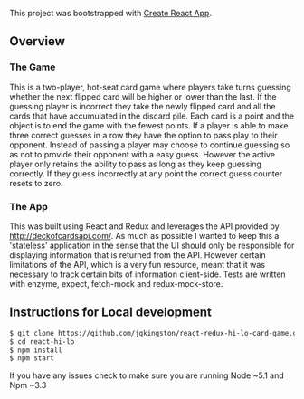 This project was bootstrapped with [Create React App](https://github.com/facebookincubator/create-react-app).

## Overview

### The Game

This is a two-player, hot-seat card game where players take turns guessing whether the next flipped card will be higher or lower than the last. If the guessing player is incorrect they take the newly flipped card and all the cards that have accumulated in the discard pile. Each card is a point and the object is to end the game with the fewest points. If a player is able to make three correct guesses in a row they have the option to pass play to their opponent. Instead of passing a player may choose to continue guessing so as not to provide their opponent with a easy guess. However the active player only retains the ability to pass as long as they keep guessing correctly. If they guess incorrectly at any point the correct guess counter resets to zero.

### The App

This was built using React and Redux and leverages the API provided by http://deckofcardsapi.com/. As much as possible I wanted to keep this a 'stateless' application in the sense that the UI should only be responsible for displaying information that is returned from the API. However certain limitations of the API, which is a very fun resource, meant that it was necessary to track certain bits of information client-side. Tests are written with enzyme, expect, fetch-mock and redux-mock-store.

## Instructions for Local development

```sh
$ git clone https://github.com/jgkingston/react-redux-hi-lo-card-game.git react-hi-lo
$ cd react-hi-lo
$ npm install
$ npm start

```

If you have any issues check to make sure you are running Node ~5.1 and Npm ~3.3
